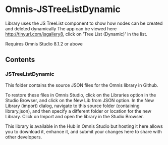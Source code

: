 # Omnis-JSTreeListDynamic
Library uses the JS TreeList component to show how nodes can be created and deleted dynamically
The app can be viewed here http://tinyurl.com/jsgallery8, click on 'Tree List (Dynamic)' in the list.

Requires Omnis Studio 8.1.2 or above

## Contents
### JSTreeListDynamic

This folder contains the source JSON files for the Omnis library in Github. 

To restore these files in Omnis Studio, click on the Libraries option in the Studio Browser, and click on the New Lib from JSON option. In the New Library (import) dialog, navigate to this source folder (containing library.json), and then specify a different folder or location for the new Library. Click on Import and open the library in the Studio Browser. 

This library is available in the Hub in Omnis Studio but hosting it here allows you to download it, enhance it, and submit your changes here to share with other developers.
